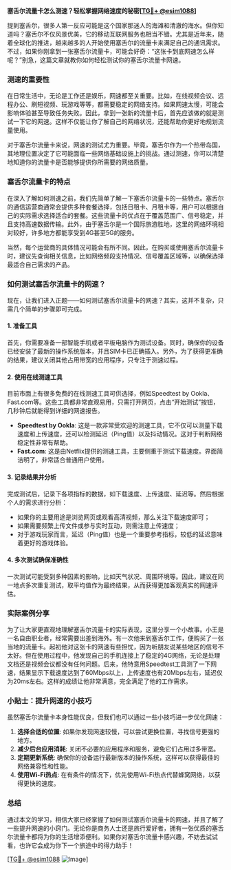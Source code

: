 **塞舌尔流量卡怎么测速？轻松掌握网络速度的秘密[[TG💪+ @esim1088](https://t.me/s/esim1088)]**

提到塞舌尔，很多人第一反应可能是这个国家那迷人的海滩和清澈的海水。但你知道吗？塞舌尔不仅风景优美，它的移动互联网服务也相当不错。尤其是近年来，随着全球化的推进，越来越多的人开始使用塞舌尔的流量卡来满足自己的通讯需求。不过，如果你刚拿到一张塞舌尔流量卡，可能会好奇：“这张卡到底网速怎么样呢？”别急，这篇文章就教你如何轻松测试你的塞舌尔流量卡网速。

### 测速的重要性

在日常生活中，无论是工作还是娱乐，网速都至关重要。比如，在线视频会议、远程办公、刷短视频、玩游戏等等，都需要稳定的网络支持。如果网速太慢，可能会影响体验甚至导致任务失败。因此，拿到一张新的流量卡后，首先应该做的就是测试一下它的网速。这样不仅能让你了解自己的网络状况，还能帮助你更好地规划流量使用。

对于塞舌尔流量卡来说，网速的测试尤为重要。毕竟，塞舌尔作为一个热带岛国，其地理位置决定了它可能面临一些网络基础设施上的挑战。通过测速，你可以清楚地知道你的流量卡是否能够提供你所需要的网络质量。

### 塞舌尔流量卡的特点

在深入了解如何测速之前，我们先简单了解一下塞舌尔流量卡的一些特点。塞舌尔的通信运营商通常会提供多种套餐选择，包括日租卡、月租卡等，用户可以根据自己的实际需求选择适合的套餐。这些流量卡的优点在于覆盖范围广、信号稳定，并且支持高速数据传输。此外，由于塞舌尔是一个国际旅游胜地，这里的网络环境相对较好，许多地方都能享受到4G甚至5G的服务。

当然，每个运营商的具体情况可能会有所不同。因此，在购买或使用塞舌尔流量卡时，建议先查询相关信息，比如网络频段支持情况、信号覆盖区域等，以确保选择最适合自己需求的产品。

### 如何测试塞舌尔流量卡的网速？

现在，让我们进入正题——如何测试塞舌尔流量卡的网速？其实，这并不复杂，只需几个简单的步骤即可完成。

#### 1. 准备工具

首先，你需要准备一部智能手机或者平板电脑作为测试设备。同时，确保你的设备已经安装了最新的操作系统版本，并且SIM卡已正确插入。另外，为了获得更准确的结果，建议关闭其他占用带宽的应用程序，只专注于测速过程。

#### 2. 使用在线测速工具

目前市面上有很多免费的在线测速工具可供选择，例如Speedtest by Ookla、Fast.com等。这些工具都非常直观易用，只需打开网页，点击“开始测试”按钮，几秒钟后就能得到详细的网速报告。

- **Speedtest by Ookla**: 这是一款非常受欢迎的测速工具，它不仅可以测量下载速度和上传速度，还可以检测延迟（Ping值）以及抖动情况。这对于判断网络稳定性非常有帮助。
- **Fast.com**: 这是由Netflix提供的测速工具，主要侧重于测试下载速度。界面简洁明了，非常适合普通用户使用。

#### 3. 记录结果并分析

完成测试后，记录下各项指标的数据，如下载速度、上传速度、延迟等。然后根据个人的需求进行分析：

- 如果你的主要用途是浏览网页或观看高清视频，那么关注下载速度即可；
- 如果需要频繁上传文件或参与实时互动，则需注意上传速度；
- 对于游戏玩家而言，延迟（Ping值）也是一个重要参考指标，较低的延迟意味着更好的游戏体验。

#### 4. 多次测试确保准确性

一次测试可能受到多种因素的影响，比如天气状况、周围环境等。因此，建议在同一地点多次重复测试，取平均值作为最终结果，从而获得更加客观真实的网速评估。

### 实际案例分享

为了让大家更直观地理解塞舌尔流量卡的实际表现，这里分享一个小故事。小王是一名自由职业者，经常需要出差到海外。有一次他来到塞舌尔工作，便购买了一张当地的流量卡。起初他对这张卡的网速有些担忧，因为听朋友说某些地区的信号不太好。但在使用过程中，他发现自己的手机连接上了稳定的4G网络，无论是处理文档还是视频会议都没有任何问题。后来，他特意用Speedtest工具测了一下网速，结果显示下载速度达到了60Mbps以上，上传速度也有20Mbps左右，延迟仅为20ms左右。这样的成绩让他非常满意，完全满足了他的工作需求。

### 小贴士：提升网速的小技巧

虽然塞舌尔流量卡本身性能优良，但我们也可以通过一些小技巧进一步优化网速：

1. **选择合适的位置**: 如果你发现网速较慢，可以尝试更换位置，寻找信号更强的地方。
2. **减少后台应用消耗**: 关闭不必要的应用程序和服务，避免它们占用过多带宽。
3. **定期更新系统**: 确保你的设备运行最新版本的操作系统，这样可以获得最佳的网络兼容性和性能。
4. **使用Wi-Fi热点**: 在有条件的情况下，优先使用Wi-Fi热点代替蜂窝网络，以获得更快的速度。

### 总结

通过本文的学习，相信大家已经掌握了如何测试塞舌尔流量卡的网速，并且了解了一些提升网速的小窍门。无论你是商务人士还是旅行爱好者，拥有一张优质的塞舌尔流量卡都将为你的生活增添便利。如果你对塞舌尔流量卡感兴趣，不妨去试试看，也许它会成为你下一个旅途中的得力助手！

[[TG💪+ @esim1088](https://t.me/s/esim1088) ![Image](https://i.postimg.cc/4NQfJmqS/Snipaste-2025-05-13-00-14-12.png)]